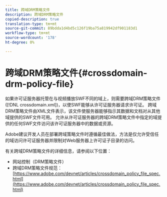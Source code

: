 ```yaml
---
title: 跨域DRM策略文件
description: 跨域DRM策略文件
copied-description: true
translation-type: tm+mt
source-git-commit: 89bdda1d4bd5c126f19ba75a819942df901183d1
workflow-type: tm+mt
source-wordcount: '178'
ht-degree: 0%

---
```



# 跨域DRM策略文件{#crossdomain-drm-policy-file}

如果许可证服务器托管在与视频播放SWF不同的域上，则需要跨域DRM策略文件([!DNL crossdomain.xml])，以使SWF能够从许可证服务器请求许可证。 跨域DRM策略文件由XML文件表示，该文件使服务器能够指示其数据和文档对从其他域提供的SWF文件可用。 允许从许可证服务器的跨域DRM策略文件中指定的域提供的任何SWF文件访问该许可证服务器中的数据或资源。

Adobe建议开发人员在部署跨域策略文件时遵循最佳做法，方法是仅允许受信任的域访问许可证服务器并限制对Web服务器上许可证子目录的访问。

有关跨域DRM策略文件的详细信息，请参阅以下位置：

* 网站控制（DRM策略文件）
* 跨域DRM策略文件规范：[https://www.adobe.com/devnet/articles/crossdomain_policy_file_spec.html](https://www.adobe.com/devnet/articles/crossdomain_policy_file_spec.html)

